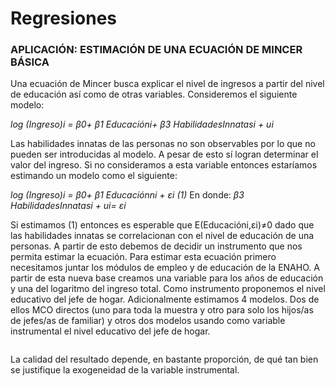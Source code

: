 # Regresiones

### APLICACIÓN: ESTIMACIÓN DE UNA ECUACIÓN DE MINCER BÁSICA

Una ecuación de Mincer busca explicar el nivel de ingresos a partir del nivel de educación así como de otras variables. Consideremos el siguiente modelo:

*log (Ingreso)i = β0+ β1 Educacióni+ β3 HabilidadesInnatasi + ui*

Las habilidades innatas de las personas no son observables por lo que no pueden ser introducidas al modelo. A pesar de esto sí logran determinar el valor del ingreso. Si no consideramos a esta variable entonces estaríamos estimando un modelo como el siguiente:

*log (Ingreso)i = β0+ β1 Educaciónni + εi (1)*
En donde: *β3 HabilidadesInnatasi + ui= εi*

Si estimamos (1) entonces es esperable que E(Educacióni,εi)≠0 dado que las habilidades innatas se correlacionan con el nivel de educación de una personas. A partir de esto debemos de decidir un instrumento que nos permita estimar la ecuación.
Para estimar esta ecuación primero necesitamos juntar los módulos de empleo y de educación de la ENAHO. A partir de esta nueva base creamos una variable para los años de educación y una del logaritmo del ingreso total. Como instrumento proponemos el nivel educativo del jefe de hogar. Adicionalmente estimamos 4 modelos. Dos de ellos MCO directos (uno para toda la muestra y otro para solo los hijos/as de jefes/as de familiar) y otros dos modelos usando como variable instrumental el nivel educativo del jefe de hogar.

```

```

La calidad del resultado depende, en bastante proporción, de qué tan bien se justifique la exogeneidad de la variable instrumental. 

![]()